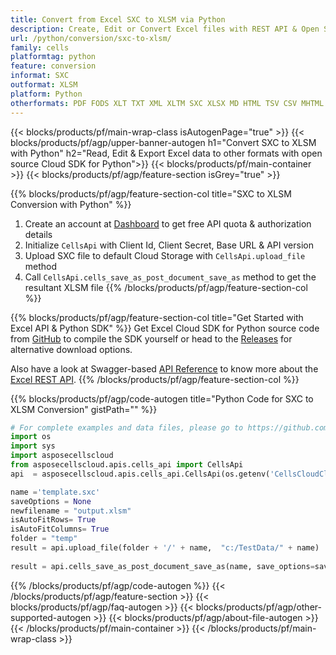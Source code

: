 ```yaml
---
title: Convert from Excel SXC to XLSM via Python 
description: Create, Edit or Convert Excel files with REST API & Open Source Python SDK
url: /python/conversion/sxc-to-xlsm/
family: cells
platformtag: python
feature: conversion
informat: SXC
outformat: XLSM
platform: Python
otherformats: PDF FODS XLT TXT XML XLTM SXC XLSX MD HTML TSV CSV MHTML XPS XLSM SVG 
---
```


{{< blocks/products/pf/main-wrap-class isAutogenPage="true" >}}
{{< blocks/products/pf/agp/upper-banner-autogen h1="Convert SXC to XLSM with Python" h2="Read, Edit & Export Excel data to other formats with open source Cloud SDK for Python">}}
{{< blocks/products/pf/main-container >}}
{{< blocks/products/pf/agp/feature-section isGrey="true" >}}

{{% blocks/products/pf/agp/feature-section-col title="SXC to XLSM Conversion with Python" %}}
1. Create an account at <a href="https://dashboard.aspose.cloud/">Dashboard</a> to get free API quota & authorization details
1. Initialize ```CellsApi``` with Client Id, Client Secret, Base URL & API version
1. Upload SXC file to default Cloud Storage with ```CellsApi.upload_file``` method
1. Call ```CellsApi.cells_save_as_post_document_save_as``` method to get the resultant XLSM file
{{% /blocks/products/pf/agp/feature-section-col %}}

{{% blocks/products/pf/agp/feature-section-col title="Get Started with Excel API & Python SDK" %}}
Get Excel Cloud SDK for Python source code from [GitHub](https://github.com/aspose-cells-cloud/aspose-cells-cloud-python) to compile the SDK yourself or head to the [Releases](https://releases.aspose.cloud/) for alternative download options. 

Also have a look at Swagger-based [API Reference](https://apireference.aspose.cloud/cells/) to know more about the [Excel REST API](https://products.aspose.cloud/cells/curl/).
{{% /blocks/products/pf/agp/feature-section-col %}}

{{% blocks/products/pf/agp/code-autogen title="Python Code for SXC to XLSM Conversion" gistPath="" %}}
```python
# For complete examples and data files, please go to https://github.com/aspose-cells-cloud/aspose-cells-cloud-python
import os
import sys
import asposecellscloud
from asposecellscloud.apis.cells_api import CellsApi
api  = asposecellscloud.apis.cells_api.CellsApi(os.getenv('CellsCloudClientId'), os.getenv('CellsCloudClientSecret'), "v3.0" ,os.getenv('CellsCloudApiBaseUrl'))

name ='template.sxc'    
saveOptions = None
newfilename = "output.xlsm"
isAutoFitRows= True
isAutoFitColumns= True
folder = "temp"
result = api.upload_file(folder + '/' + name,  "c:/TestData/" + name)
 
result = api.cells_save_as_post_document_save_as(name, save_options=saveOptions, newfilename=(folder +'/' + newfilename), is_auto_fit_rows=isAutoFitRows, is_auto_fit_columns=isAutoFitColumns, folder=folder)
```
{{% /blocks/products/pf/agp/code-autogen %}}
{{< /blocks/products/pf/agp/feature-section >}}
{{< blocks/products/pf/agp/faq-autogen >}}
{{< blocks/products/pf/agp/other-supported-autogen >}}
{{< blocks/products/pf/agp/about-file-autogen >}}
{{< /blocks/products/pf/main-container >}}
{{< /blocks/products/pf/main-wrap-class >}}